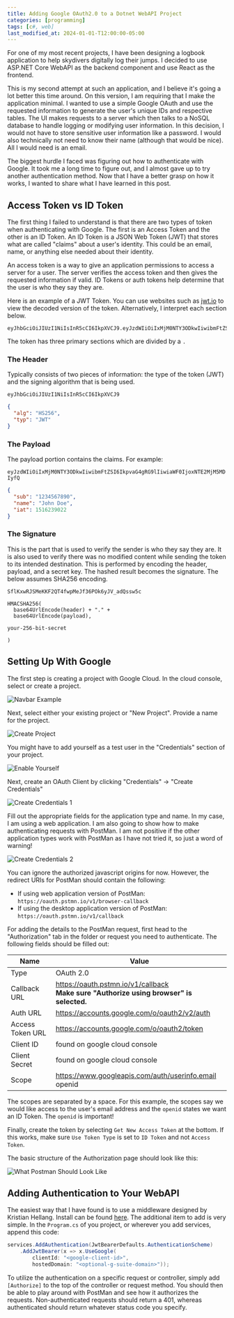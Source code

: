 ```yaml
---
title: Adding Google OAuth2.0 to a Dotnet WebAPI Project
categories: [programming]
tags: [c#, web]
last_modified_at: 2024-01-01-T12:00:00-05:00
---
```


For one of my most recent projects, I have been designing a
logbook application to help skydivers digitally log their jumps. I decided to use
ASP.NET Core WebAPI as the backend component and use React as the frontend.

This is my second attempt at such an application, and I believe it's going a lot better
this time around. On this version, I am requiring that I make the application minimal.
I wanted to use a simple Google OAuth and use the requested information
to generate the user's unique IDs and respective tables. The UI makes requests to a server
which then talks to a NoSQL database to handle logging or modifying user information. In this
decision, I would not have to store sensitive user information like a password. I would also
technically not need to know their name (although that would be nice). All I would need is
an email.

The biggest hurdle I faced was figuring out how to authenticate with Google. It took me a long
time to figure out, and I almost gave up to try another authentication method. Now that I
have a better grasp on how it works, I wanted to share what I have learned in this post.

## Access Token vs ID Token

The first thing I failed to understand is that there are two types of token when authenticating
with Google. The first is an Access Token and the other is an ID Token. An ID Token is a JSON Web
Token (JWT) that stores what are called "claims" about a user's identity. This could be an email,
name, or anything else needed about their identity.

An access token is a way to give an application permissions to access a server for a user. The server
verifies the access token and then gives the requested information if valid. ID Tokens or auth
tokens help determine that the user is who they say they are.

Here is an example of a JWT Token. You can use websites such as [jwt.io](https://jwt.io/) to
view the decoded version of the token. Alternatively, I interpret each section below.

```
eyJhbGciOiJIUzI1NiIsInR5cCI6IkpXVCJ9.eyJzdWIiOiIxMjM0NTY3ODkwIiwibmFtZSI6IkpvaG4gRG9lIiwiaWF0IjoxNTE2MjM5MDIyfQ.SflKxwRJSMeKKF2QT4fwpMeJf36POk6yJV_adQssw5c
```

The token has three primary sections which are divided by a `.`

### The Header

Typically consists of two pieces of information: the type of the token (JWT) and the signing algorithm
that is being used.

`eyJhbGciOiJIUzI1NiIsInR5cCI6IkpXVCJ9`

```json
{
  "alg": "HS256",
  "typ": "JWT"
}
```

### The Payload

The payload portion contains the claims. For example:

`eyJzdWIiOiIxMjM0NTY3ODkwIiwibmFtZSI6IkpvaG4gRG9lIiwiaWF0IjoxNTE2MjM5MDIyfQ`

```json
{
  "sub": "1234567890",
  "name": "John Doe",
  "iat": 1516239022
}
```

### The Signature

This is the part that is used to verify the sender is who they say they are. It is also used
to verify there was no modified content while sending the token to its intended destination.
This is performed by encoding the header, payload, and a secret key. The hashed result becomes
the signature. The below assumes SHA256 encoding.

`SflKxwRJSMeKKF2QT4fwpMeJf36POk6yJV_adQssw5c`

```
HMACSHA256(
  base64UrlEncode(header) + "." +
  base64UrlEncode(payload),
  
your-256-bit-secret

)
```


## Setting Up With Google

The first step is creating a project with Google Cloud. In the cloud console, select or create
a project.

![Navbar Example](/assets/img/blog/2024-01-01-using-google-oauth/nav-bar.png)

Next, select either your existing project or "New Project". Provide a name for the project.

![Create Project](/assets/img/blog/2024-01-01-using-google-oauth/create-project.png)

You might have to add yourself as a test user in the "Credentials" section of your project.

![Enable Yourself](/assets/img/blog/2024-01-01-using-google-oauth/enable-yourself.png)

Next, create an OAuth Client by clicking "Credentials" -> "Create Credentials"

![Create Credentials 1](/assets/img/blog/2024-01-01-using-google-oauth/create-oauth-client.png)

Fill out the appropriate fields for the application type and name. In my case, I am using a web
application. I am also going to show how to make authenticating requests with PostMan. I am not
positive if the other application types work with PostMan as I have not tried it, so just a word
of warning!

![Create Credentials 2](/assets/img/blog/2024-01-01-using-google-oauth/create-oauth-client2.png)

You can ignore the authorized javascript origins for now. However, the redirect URIs for PostMan
should contain the following:

- If using web application version of PostMan: `https://oauth.pstmn.io/v1/browser-callback`
- If using the desktop application version of PostMan: `https://oauth.pstmn.io/v1/callback`

For adding the details to the PostMan request, first head to the "Authorization" tab in the
folder or request you need to authenticate. The following fields should be filled out:

| Name | Value |
| --- | --- |
| Type | OAuth 2.0 |
| Callback URL | https://oauth.pstmn.io/v1/callback <br/><b>Make sure "Authorize using browser" is selected.</b> |
| Auth URL | https://accounts.google.com/o/oauth2/v2/auth |
| Access Token URL | https://accounts.google.com/o/oauth2/token |
| Client ID | found on google cloud console |
| Client Secret | found on google cloud console |
| Scope | https://www.googleapis.com/auth/userinfo.email openid |

The scopes are separated by a space. For this example, the scopes say we would like access to the
user's email address and the `openid` states we want an ID Token. The `openid` is important!

Finally, create the token by selecting `Get New Access Token` at the bottom. If this works, make
sure `Use Token Type` is set to `ID Token` and not `Access Token`.

The basic structure of the Authorization page should look like this:

![What Postman Should Look Like](/assets/img/blog/2024-01-01-using-google-oauth/what-postman-should-look-like.png)

## Adding Authentication to Your WebAPI

The easiest way that I have found is to use a middleware designed by Kristian Hellang. Install
can be found [here](https://www.nuget.org/packages/Hellang.Authentication.JwtBearer.Google).
The additional item to add is very simple. In the `Program.cs` of you project, or wherever you
add services, append this code:

```csharp
services.AddAuthentication(JwtBearerDefaults.AuthenticationScheme)
    .AddJwtBearer(x => x.UseGoogle(
        clientId: "<google-client-id>",
        hostedDomain: "<optional-g-suite-domain>"));
```

To utilize the authentication on a specific request or controller, simply add `[Authorize]` to the
top of the controller or request method. You should then be able to play around with PostMan and
see how it authorizes the requests. Non-authenticated requests should return a 401, whereas
authenticated should return whatever status code you specify.
